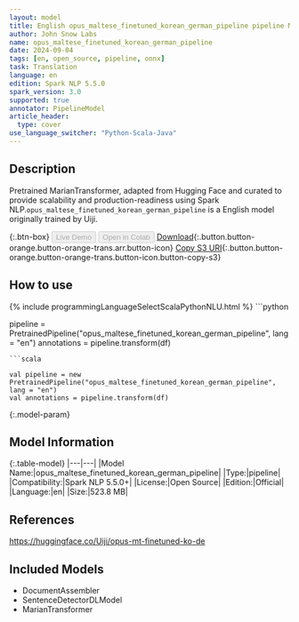 ```yaml
---
layout: model
title: English opus_maltese_finetuned_korean_german_pipeline pipeline MarianTransformer from Uiji
author: John Snow Labs
name: opus_maltese_finetuned_korean_german_pipeline
date: 2024-09-04
tags: [en, open_source, pipeline, onnx]
task: Translation
language: en
edition: Spark NLP 5.5.0
spark_version: 3.0
supported: true
annotator: PipelineModel
article_header:
  type: cover
use_language_switcher: "Python-Scala-Java"
---
```


## Description

Pretrained MarianTransformer, adapted from Hugging Face and curated to provide scalability and production-readiness using Spark NLP.`opus_maltese_finetuned_korean_german_pipeline` is a English model originally trained by Uiji.

{:.btn-box}
<button class="button button-orange" disabled>Live Demo</button>
<button class="button button-orange" disabled>Open in Colab</button>
[Download](https://s3.amazonaws.com/auxdata.johnsnowlabs.com/public/models/opus_maltese_finetuned_korean_german_pipeline_en_5.5.0_3.0_1725493779841.zip){:.button.button-orange.button-orange-trans.arr.button-icon}
[Copy S3 URI](s3://auxdata.johnsnowlabs.com/public/models/opus_maltese_finetuned_korean_german_pipeline_en_5.5.0_3.0_1725493779841.zip){:.button.button-orange.button-orange-trans.button-icon.button-copy-s3}

## How to use



<div class="tabs-box" markdown="1">
{% include programmingLanguageSelectScalaPythonNLU.html %}
```python

pipeline = PretrainedPipeline("opus_maltese_finetuned_korean_german_pipeline", lang = "en")
annotations =  pipeline.transform(df)   

```
```scala

val pipeline = new PretrainedPipeline("opus_maltese_finetuned_korean_german_pipeline", lang = "en")
val annotations = pipeline.transform(df)

```
</div>

{:.model-param}
## Model Information

{:.table-model}
|---|---|
|Model Name:|opus_maltese_finetuned_korean_german_pipeline|
|Type:|pipeline|
|Compatibility:|Spark NLP 5.5.0+|
|License:|Open Source|
|Edition:|Official|
|Language:|en|
|Size:|523.8 MB|

## References

https://huggingface.co/Uiji/opus-mt-finetuned-ko-de

## Included Models

- DocumentAssembler
- SentenceDetectorDLModel
- MarianTransformer